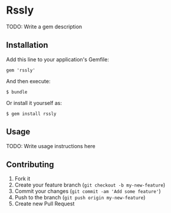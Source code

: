 # Rssly

TODO: Write a gem description

## Installation

Add this line to your application's Gemfile:

    gem 'rssly'

And then execute:

    $ bundle

Or install it yourself as:

    $ gem install rssly

## Usage

TODO: Write usage instructions here

## Contributing

1. Fork it
2. Create your feature branch (`git checkout -b my-new-feature`)
3. Commit your changes (`git commit -am 'Add some feature'`)
4. Push to the branch (`git push origin my-new-feature`)
5. Create new Pull Request
